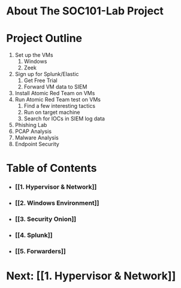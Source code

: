# About The SOC101-Lab Project 


# Project Outline
1. Set up the VMs
	1. Windows
	2. Zeek
2. Sign up for Splunk/Elastic
	1. Get Free Trial
	2. Forward VM data to SIEM
3. Install Atomic Red Team on VMs
4. Run Atomic Red Team test on VMs
	1. Find a few interesting tactics
	2. Run on target machine
	3. Search for IOCs in SIEM log data
5. Phishing Lab
6. PCAP Analysis
7. Malware Analysis
8. Endpoint Security


# Table of Contents
- ### [[1. Hypervisor & Network]]
- ### [[2. Windows Environment]]
- ### [[3. Security Onion]]
- ### [[4. Splunk]]
- ### [[5. Forwarders]]

# Next: [[1. Hypervisor & Network]]
